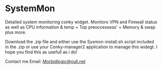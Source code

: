 # SystemMon
Detailed system monitoring conky widget. Monitors VPN and Firewall status as well as CPU information &amp; temp + Top preoccessess' + Memory &amp; swap plus more.


Download the .zip file and either use the Sysmon-install.sh script included in the .zip or use your Conky-manager2 application to manage this widegt. I hope you find this 
as usefull as i do!

Contact me
Email: Morbidlogic@null.net
